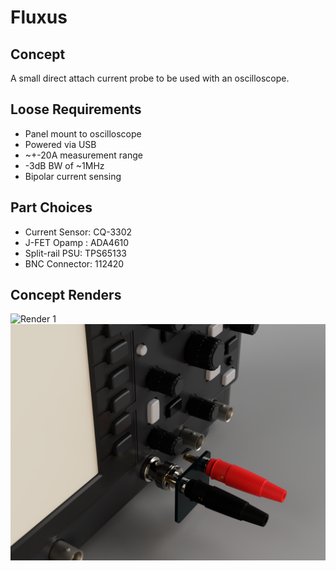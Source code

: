 # Fluxus

## Concept
A small direct attach current probe to be used with an oscilloscope.

## Loose Requirements
- Panel mount to oscilloscope
- Powered via USB
- ~+-20A measurement range
- -3dB BW of ~1MHz
- Bipolar current sensing

## Part Choices
- Current Sensor: CQ-3302
- J-FET Opamp : ADA4610
- Split-rail PSU: TPS65133
- BNC Connector: 112420

## Concept Renders
![Render 1](./Renders/ConceptRender1.png)
![Render 2](./Renders/ConceptRender2.png)
